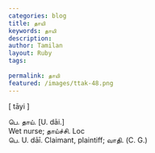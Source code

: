 ```yaml
---
categories: blog
title: தாயி
keywords: தாயி
description: 
author: Tamilan
layout: Ruby
tags: 
 
permalink: தாயி
featured: /images/ttak-48.png
---
```

  
[ tāyi ]  
  
பெ. தாய். [U. dāi.]  
Wet nurse; தாய்ச்சி. Loc  
பெ. U. dāī. Claimant, plaintiff; வாதி. (C. G.)